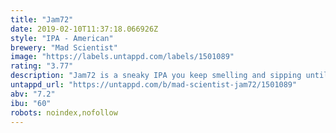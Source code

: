 ```yaml
---
title: "Jam72"
date: 2019-02-10T11:37:18.066926Z
style: "IPA - American"
brewery: "Mad Scientist"
image: "https://labels.untappd.com/labels/1501089"
rating: "3.77"
description: "Jam72 is a sneaky IPA you keep smelling and sipping until you get drunk.   We aimed for spicy/grapefruit tones to be dominant with little maltiness. Its not an ideal choice if you want your tongue numb from bitterness though. "
untappd_url: "https://untappd.com/b/mad-scientist-jam72/1501089"
abv: "7.2"
ibu: "60"
robots: noindex,nofollow
---
```

